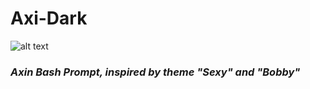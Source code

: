 # Axi-Dark

![alt text](axin-dark.png)

### _Axin Bash Prompt, inspired by theme "Sexy" and "Bobby"_
